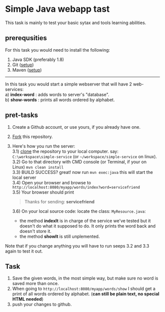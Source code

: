 # Simple Java webapp tast
This task is mainly to test your basic sytax and tools learning abilities.

## prerequsities
For this task you would need to install the following:
1. Java SDK (preferably 1.8)
2. Git ([setup](https://help.github.com/articles/set-up-git/))
3. Maven ([setup](https://maven.apache.org/guides/getting-started/maven-in-five-minutes.html))
-----------
In this task you would start a simple webserver that will have 2 web-services:  
a) **index-word** : adds words to server's "database".  
b) **show-words** : prints all words ordered by alphabet.


## pret-tasks
1) Create a Github account, or use yours, if you already have one.
2) [Fork](https://help.github.com/articles/fork-a-repo/) this repository.
3) Here's how you run the server:  
3.1) [clone](https://help.github.com/articles/fork-a-repo/#step-2-create-a-local-clone-of-your-fork) the  repository to your local computer. say: `C:\workspace\simple-service`  (or `~/workspace/simple-service` on linux).  
3.2) Go to that directory with CMD console (or Terminal, if your on Linux) `mvn clean install`   
3.3) BUILD SUCCESS? great! now run `mvn exec:java` this will start the local server  
3.4) Open your browser and browse to `http://localhost:8080/myapp/words/index?word=servicefriend`  
3.5) Your browser should print  
   > Thanks for sending: **servicefriend**  
   
   3.6) On your local source code: locate the class: `MyResource.java`:  
   - the method **indexIt** is in charge of the service we've tested but it doesn't do what it supposed to do. It only prints the word back and doesn't store it.
   - the method **showIt** is still unplemented.

Note that if you change anything you will have to run seeps 3.2 and 3.3 again to test it out.

## Task
1. Save the given words, in the most simple way, but make sure no word is saved more than once.
2. When going to `http://localhost:8080/myapp/words/show` I should get a print of all words ordered by alphabet. (**can still be plain text, no special HTML needed**)
3. push your changes to github.
